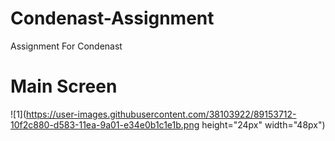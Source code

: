 # Condenast-Assignment
Assignment For Condenast

# Main Screen
![1](https://user-images.githubusercontent.com/38103922/89153712-10f2c880-d583-11ea-9a01-e34e0b1c1e1b.png height="24px" width="48px")
